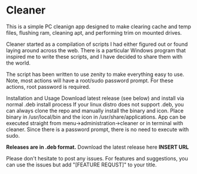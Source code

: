 # Cleaner

This is a simple PC cleanign app designed to make clearing cache and temp files, flushing ram, cleaning apt, and
performing trim on mounted drives.

Cleaner started as a compilation of scripts I had either figured out or found laying around across the web. There
is a particular Windows program that inspired me to write these scripts, and I have decided to share them with the
world.

The script has been written to use zenity to make everything easy to use. Note, most actions will have a root/sudo password prompt. For these actions, root password is required.

Installation and Usage
    Download latest release (see below) and install via normal .deb install process
    If your linux distro does not support .deb, you can always clone the repo and manually install the binary and 
    icon. Place binary in /usr/local/bin and the icon in /usr/share/applications.
        App can be executed straight from menu->administration->cleaner or in terminal with cleaner. Since there is
        a password prompt, there is no need to execute with sudo.

**Releases are in .deb format.**
Download the latest release here **INSERT URL**

Please don't hesitate to post any issues. For features and suggestions, you can use the issues but add 
"[FEATURE REQUST]" to your title.
